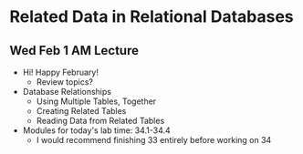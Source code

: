 # Related Data in Relational Databases

## Wed Feb 1 AM Lecture

- Hi! Happy February!
  - Review topics?
- Database Relationships
  - Using Multiple Tables, Together
  - Creating Related Tables
  - Reading Data from Related Tables
- Modules for today's lab time: 34.1-34.4
  - I would recommend finishing 33 entirely before working on 34
